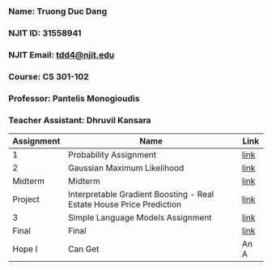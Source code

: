 ### Name: Truong Duc Dang
### NJIT ID: 31558941
### NJIT Email: tdd4@njit.edu
### Course: CS 301-102
### Professor: Pantelis Monogioudis
### Teacher Assistant: Dhruvil Kansara

Assignment | Name | Link |
--- | --- | --- |
1 | Probability Assignment | [link](https://github.com/2dtkingslayer/cs301-assignments/blob/main/HW1%20Probability%20Assignment/HW1_ProbabilityAssignment.md)|
2 | Gaussian Maximum Likelihood | [link](https://github.com/2dtkingslayer/cs301-assignments/tree/main/HW2%20Gaussian%20Maximum%20Likelihood)|
Midterm | Midterm | [link](https://github.com/2dtkingslayer/cs301-assignments/blob/main/Midterm/cs301-midterm.pdf)|
Project | Interpretable Gradient Boosting - Real Estate House Price Prediction | [link](https://github.com/2dtkingslayer/cs301-project)|
3 | Simple Language Models Assignment | [link](https://github.com/2dtkingslayer/cs301-assignments/blob/main/HW3%20Simple%20Language%20Models/Simple_Language_Models_Assignment.ipynb)|
Final | Final | [link]()|
Hope I | Can Get | An A |
